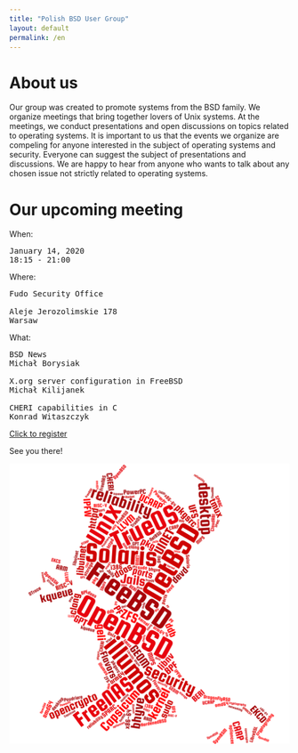 ```yaml
---
title: "Polish BSD User Group"
layout: default
permalink: /en
---
```

<h1>About us</h1>
<p>Our group was created to promote systems from the BSD family. We organize meetings that bring together lovers of Unix systems. At the meetings, we conduct presentations and open discussions on topics related to operating systems. It is important to us that the events we organize are compeling for anyone interested in the subject of operating systems and security. Everyone can suggest the subject of presentations and discussions. We are happy to hear from anyone who wants to talk about any chosen issue not strictly related to operating systems.</p>

<h1>Our upcoming meeting</h1>

When:
<pre>
January 14, 2020
18:15 - 21:00
</pre>
Where:
<pre>
Fudo Security Office

Aleje Jerozolimskie 178
Warsaw
</pre>
What:

<pre style="white-space: pre-wrap;">
BSD News
Michał Borysiak

X.org server configuration in FreeBSD
Michał Kilijanek

CHERI capabilities in C
Konrad Witaszczyk
</pre>

<a href="/registration">Click to register</a>

See you there!

![Topics](bsd-words-cloud.png)
